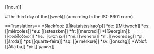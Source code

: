 [[noun]]

#The third day of the [[week]] (according to the ISO 8601 norm).

==Translations==
*Blackfoot: [[Ííkaitaistssinao'p]]
*de: [[Mittwoch]]
*es: [[miércoles]]
*eu: [[asteazken]]
*fr: [[mercredi]]
*[[Georgian]]: [[ოთხშაბათი]]
*he: [[יום רביעי]]
*mi: [[wenerei]]
*nl: [[woensdag]]
*pl: [[środa]]
*pt: [[quarta-feira]]
*sq: [[e mërkurë]]
*sv: [[onsdag]]
*Wolof: [[Àllarba]]
*yi: [[מיטוואָך]]